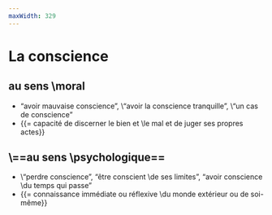 ```yaml
---
maxWidth: 329
---
```


# La conscience

## au sens \\moral <!--fold-->
- “avoir mauvaise conscience”, \\“avoir la conscience tranquille”, \\“un cas de conscience”
- {{= capacité de discerner le bien et \\le mal et de juger ses propres actes}}

## \\==au sens \\psychologique== <!--fold-->
- \\“perdre conscience”, “être conscient \\de ses limites”, “avoir conscience \\du temps qui passe”
- {{= connaissance immédiate ou réflexive \\du monde extérieur ou de soi-même}}